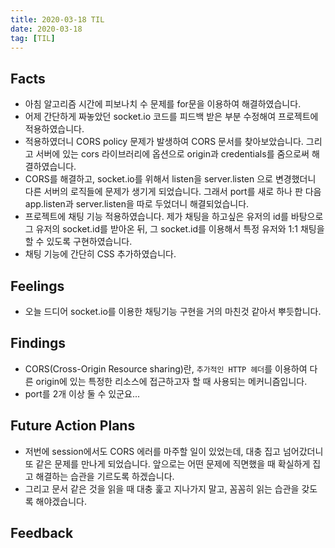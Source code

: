 ```yaml
---
title: 2020-03-18 TIL
date: 2020-03-18
tag: [TIL]
---
```


## Facts

- 아침 알고리즘 시간에 피보나치 수 문제를 for문을 이용하여 해결하였습니다.
- 어제 간단하게 짜놓았던 socket.io 코드를 피드백 받은 부분 수정해여 프로젝트에 적용하였습니다.
- 적용하였더니 CORS policy 문제가 발생하여 CORS 문서를 찾아보았습니다. 그리고 서버에 있는 cors 라이브러리에 옵션으로 origin과 credentials를 줌으로써 해결하였습니다.
- CORS를 해결하고, socket.io를 위해서 listen을 server.listen 으로 변경했더니 다른 서버의 로직들에 문제가 생기게 되었습니다. 그래서 port를 새로 하나 판 다음 app.listen과 server.listen을 따로 두었더니 해결되었습니다.
- 프로젝트에 채팅 기능 적용하였습니다. 제가 채팅을 하고싶은 유저의 id를 바탕으로 그 유저의 socket.id를 받아온 뒤, 그 socket.id를 이용해서 특정 유저와 1:1 채팅을 할 수 있도록 구현하였습니다.
- 채팅 기능에 간단히 CSS 추가하였습니다.

## Feelings

- 오늘 드디어 socket.io를 이용한 채팅기능 구현을 거의 마친것 같아서 뿌듯합니다.

## Findings

- CORS(Cross-Origin Resource sharing)란, `추가적인 HTTP 헤더`를 이용하여 다른 origin에 있는 특정한 리소스에 접근하고자 할 때 사용되는 메커니즘입니다.
- port를 2개 이상 둘 수 있군요...

## Future Action Plans

- 저번에 session에서도 CORS 에러를 마주할 일이 있었는데, 대충 집고 넘어갔더니 또 같은 문제를 만나게 되었습니다. 앞으로는 어떤 문제에 직면했을 때 확실하게 집고 해결하는 습관을 기르도록 하겠습니다.
- 그리고 문서 같은 것을 읽을 때 대충 훑고 지나가지 말고, 꼼꼼히 읽는 습관을 갖도록 해야겠습니다.

## Feedback
